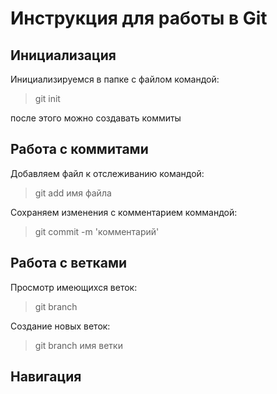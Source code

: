 # Инструкция для работы в Git

## Инициализация

Инициализируемся в папке с файлом командой:

>git init

после этого можно создавать коммиты

## Работа с коммитами

Добавляем файл к отслеживанию командой:

>git add имя файла

Сохраняем изменения с комментарием коммандой:

>git commit -m 'комментарий'

## Работа с ветками

Просмотр имеющихся веток:

>git branch

Создание новых веток:

>git branch  имя ветки


## Навигация